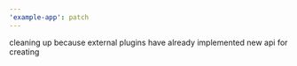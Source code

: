 ```yaml
---
'example-app': patch
---
```


cleaning up because external plugins have already implemented new api for creating
